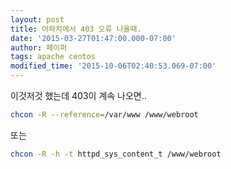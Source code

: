 ```yaml
---
layout: post
title: 아파치에서 403 오류 나올때.
date: '2015-03-27T01:47:00.000-07:00'
author: 페이퍼
tags: apache centos
modified_time: '2015-10-06T02:40:53.069-07:00'
---
```


이것저것 했는데 403이 계속 나오면..  
```bash
chcon -R --reference=/var/www /www/webroot
```
 
 또는
```bash
chcon -R -h -t httpd_sys_content_t /www/webroot
```
